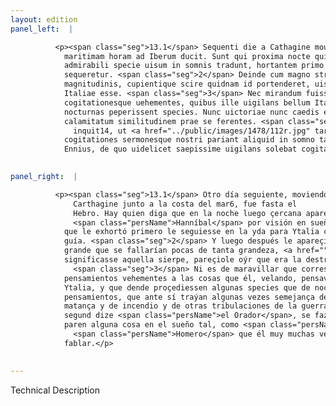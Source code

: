 ```yaml
---
layout: edition
panel_left:  |

          <p><span class="seg">13.1</span> Sequenti die a Cathagine mouens per
            maritimam horam ad Iberum ducit. Sunt qui proxima nocte quiescenti Hannibali iuuenem
            admirabili specie uisum in somnis tradunt, hortantem primo ut se ducem in Italiam
            sequeretur. <span class="seg">2</span> Deinde cum magno strepitu serpentem apparuisse rarae
            magnitudinis, cupientique scire quidnam id portenderet, uisum sibi audire uastitatem
            Italiae esse. <span class="seg">3</span> Nec mirandum fuisset, si intentae Hannibalis curae
            cogitationesque uehementes, quibus ille uigilans bellum Italicum agitabat, quasdam
            nocturnas peperissent species. Nunc uictoriae nunc caedis et incendii aliarumque belli
            calamitatum similitudinem prae se ferentes. <span class="seg">4</span> Fit enim interdum sicut Orator
              inquit14, ut <a href="../public/images/1478/112r.jpg" target="new"><img src="../public/images/1491/1491.jpg"/></a>[112r]
            cogitationes sermonesque nostri pariant aliquid in somno tale, quale de Homero scribit
            Ennius, de quo uidelicet saepissime uigilans solebat cogitare et loqui.</p>
        

panel_right:  |

          <p><span class="seg">13.1</span> Otro día seguiente, moviendo de
              Carthagine junto a la costa del mar6, fue fasta el
              Hebro. Hay quien diga que en la noche luego çercana apareçió a
              <span class="persName">Hanníbal</span> por visión en sueños un mançebo de maravillosa fermosura
            que le exhortó primero le seguiesse en la yda para Ytalia como a
            guía. <span class="seg">2</span> Y luego después le apareçió una serpiente con grande estruendo y tan
            grande que se fallarían pocas de tanta grandeza, <a href="" target="new"><img src="../public/images/1491/1491.jpg"/></a>[168r,a] y, deseando saber qué
            significasse aquella sierpe, pareçiole oýr que era la destruyción de Ytalia.
              <span class="seg">3</span> Ni es de maravillar que correspondiessen los intentos cuydados y
            pensamientos vehementes a las cosas que él, velando, pensava siempre para la guerra de
            Ytalia, y que dende proçediessen algunas species que de noche parían los tales
            pensamientos, que ante sí traýan algunas vezes semejança de victoria, y otras vezes de
            matança y de incendio y de otras tribulaciones de la guerra. <span class="seg">4</span> Algunas vezes,
            segund dize <span class="persName">el Orador</span>, se faze que nuestros sermones y pensamientos
            paren alguna cosa en el sueño tal, como <span class="persName">Ennio</span> escrivió de
              <span class="persName">Homero</span> que él muy muchas vezes mientra velava solía pensar y
            fablar.</p>
        

---
```


Technical Description 